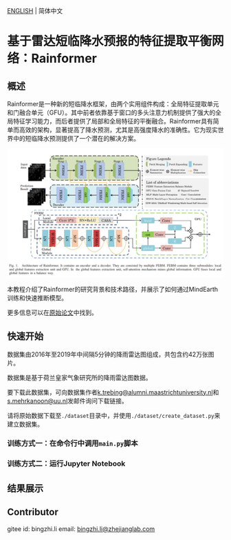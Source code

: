 [ENGLISH](README.md) | 简体中文

# 基于雷达短临降水预报的特征提取平衡网络：Rainformer

## 概述

Rainformer是一种新的短临降水框架，由两个实用组件构成：全局特征提取单元和门融合单元（GFU）。其中前者依靠基于窗口的多头注意力机制提供了强大的全局特征学习能力，而后者提供了局部和全局特征的平衡融合。Rainformer具有简单而高效的架构，显著提高了降水预测，尤其是高强度降水的准确性。它为现实世界中的短临降水预测提供了一个潜在的解决方案。

![rainformer](images/architecture.JPG)

本教程介绍了Rainformer的研究背景和技术路径，并展示了如何通过MindEarth训练和快速推断模型。

更多信息可以在[原始论文](https://ieeexplore.ieee.org/abstract/document/9743916)中找到。

## 快速开始

数据集由2016年至2019年中间隔5分钟的降雨雷达图组成，共包含约42万张图片。

数据集是基于荷兰皇家气象研究所的降雨雷达图数据。

要下载此数据集，可向数据集作者[k.trebing@alumni.maastrichtuniversity.nl](k.trebing@alumni.maastrichtuniversity.nl)和[s.mehrkanoon@uu.nl](s.mehrkanoon@uu.nl)发邮件询问下载链接。

请将原始数据下载至`./dataset`目录中，并使用`./dataset/create_dataset.py`来建立数据集。

### 训练方式一：在命令行中调用`main.py`脚本

### 训练方式二：运行Jupyter Notebook

## 结果展示

## Contributor

gitee id: bingzhi.li 
email: bingzhi.li@zhejianglab.com 
